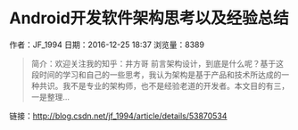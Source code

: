 # Android开发软件架构思考以及经验总结
作者：JF_1994
日期：2016-12-25 18:37
浏览量：8389
> 简介：欢迎关注我的知乎：井方哥
前言架构设计，到底是什么呢？基于这段时间的学习和自己的一些思考，我认为架构是基于产品和技术所达成的一种共识。我不是专业的架构师，也不是经验老道的开发者。本文目的有三，一是整理...

 链接：http://blog.csdn.net/jf_1994/article/details/53870534
